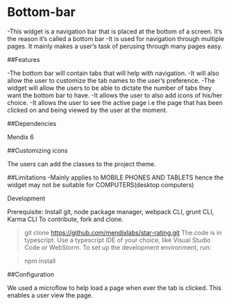 # Bottom-bar
-This widget is a navigation bar that is placed at the bottom of a screen. It’s  the reason it’s called a bottom bar
-It is used for navigation through multiple pages. It mainly makes a user’s task of perusing through many pages easy.


##Features
 
-The bottom bar will contain tabs that will help with navigation.
-It will also allow the user to customize the tab names to the user’s preference.
-The widget will allow the users to be able to dictate the number of tabs they want 
the bottom bar to have.
-It allows the user to also add icons of his/her choice.
-It allows  the user to see the active page i.e the page that  has been clicked on and being viewed 
by the user at the moment.


##Dependencies

Mendix 6

##Customizing icons

The users can add the classes to the project theme.

##Limitations
-Mainly applies to MOBILE PHONES AND TABLETS  hence the widget may  not be suitable for COMPUTERS(desktop computers)

Development

Prerequisite: Install git, node package manager, webpack CLI, grunt CLI, Karma CLI
To contribute, fork and clone.
> git clone https://github.com/mendixlabs/star-rating.git
The code is in typescript. Use a typescript IDE of your choice, like Visual Studio Code or WebStorm.
To set up the development environment, run:

> npm install

##Configuration
 
 We used a microflow to help load a page when ever the tab is clicked. This enables a user view the page.






